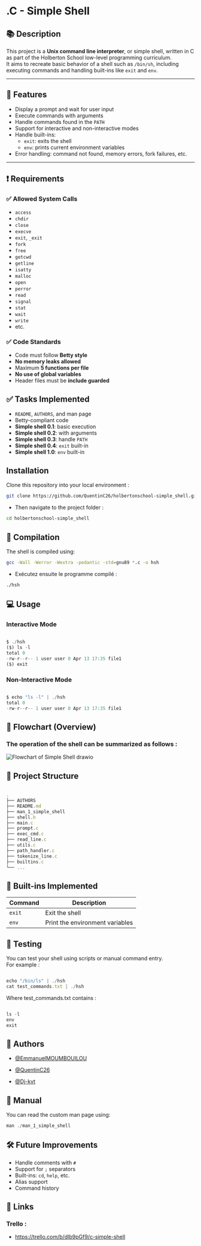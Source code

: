 
# .C - Simple Shell

## 📚 Description

This project is a **Unix command line interpreter**, or simple shell, written in C as part of the Holberton School low-level programming curriculum.  
It aims to recreate basic behavior of a shell such as `/bin/sh`, including executing commands and handling built-ins like `exit` and `env`.

---

## 🚀 Features

- Display a prompt and wait for user input
- Execute commands with arguments
- Handle commands found in the `PATH`
- Support for interactive and non-interactive modes
- Handle built-ins:
  - `exit`: exits the shell
  - `env`: prints current environment variables
- Error handling: command not found, memory errors, fork failures, etc.

---

## ❗ Requirements

### ✅ Allowed System Calls

- `access`
- `chdir`
- `close`
- `execve`
- `exit`, `_exit`
- `fork`
- `free`
- `getcwd`
- `getline`
- `isatty`
- `malloc`
- `open`
- `perror`
- `read`
- `signal`
- `stat`
- `wait`
- `write`
- etc.

### ✅ Code Standards

- Code must follow **Betty style**
- **No memory leaks allowed**
- Maximum **5 functions per file**
- **No use of global variables**
- Header files must be **include guarded**

## ✅ Tasks Implemented

- `README`, `AUTHORS`, and man page
- Betty-compliant code
- **Simple shell 0.1**: basic execution
- **Simple shell 0.2**: with arguments
- **Simple shell 0.3**: handle `PATH`
- **Simple shell 0.4**: `exit` built-in
- **Simple shell 1.0**: `env` built-in


## Installation

Clone this repository into your local environment :
```bash
git clone https://github.com/QuentinC26/holbertonschool-simple_shell.git
```
- Then navigate to the project folder :
```bash
cd holbertonschool-simple_shell
```

## 🔧 Compilation

The shell is compiled using:

```bash
gcc -Wall -Werror -Wextra -pedantic -std=gnu89 *.c -o hsh
```
- Exécutez ensuite le programme compilé :
```bash
./hsh
```

## 💻 Usage

### Interactive Mode

```javascript

$ ./hsh
($) ls -l
total 0
-rw-r--r-- 1 user user 0 Apr 13 17:35 file1
($) exit

```
### Non-Interactive Mode


```javascript

$ echo "ls -l" | ./hsh
total 0
-rw-r--r-- 1 user user 0 Apr 13 17:35 file1

```

## 🧠 Flowchart (Overview)

### The operation of the shell can be summarized as follows :
![Flowchart of Simple Shell drawio](https://github.com/user-attachments/assets/e79d759a-6076-464f-8198-cad6210cfd64)


## 📁 Project Structure

```javascript

.
├── AUTHORS
├── README.md
├── man_1_simple_shell
├── shell.h
├── main.c
├── prompt.c
├── exec_cmd.c
├── read_line.c
├── utils.c
├── path_handler.c
├── tokenize_line.c
├── builtins.c
└── ...

```

## 📜 Built-ins Implemented

| Command | Description                  |
|---------|------------------------------|
| `exit`  | Exit the shell               |
| `env`   | Print the environment variables |

## 🧪 Testing

You can test your shell using scripts or manual command entry.  
For example :

```javascript

echo "/bin/ls" | ./hsh
cat test_commands.txt | ./hsh

```

Where test_commands.txt contains :

```javascript

ls -l
env
exit

```

## 👥 Authors

- [@EmmanuelMOUMBOUILOU](https://github.com/QuentinC26/holbertonschool-simple_shell)

- [@QuentinC26](https://github.com/QuentinC26/holbertonschool-simple_shell)

- [@Dj-kvt](https://github.com/QuentinC26/holbertonschool-simple_shell)

## 📖 Manual

You can read the custom man page using:

```javascript
man ./man_1_simple_shell
```

## 🛠️ Future Improvements

- Handle comments with `#`
- Support for `;` separators
- Built-ins: `cd`, `help`, etc.
- Alias support
- Command history


## 🔗 Links
 ### Trello :
- https://trello.com/b/dIb9pGf9/c-simple-shell

